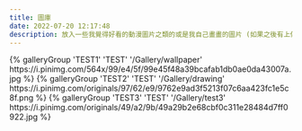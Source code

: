 ```yaml
---
title: 圖庫
date: 2022-07-20 12:17:48
description: 放入一些我覺得好看的動漫圖片之類的或是我自己畫畫的圖片 (如果之後有上傳的話)
---
```



<div class="gallery-group-main">
{% galleryGroup 'TEST1' 'TEST' '/Gallery/wallpaper' https://i.pinimg.com/564x/99/e4/5f/99e45f48a39bcafab1db0ae0da43007a.jpg %}
{% galleryGroup 'TEST2' 'TEST' '/Gallery/drawing' https://i.pinimg.com/originals/97/62/e9/9762e9ad3f5213f07c6aa423fc1e5c8f.png %}
{% galleryGroup 'TEST3' 'TEST' '/Gallery/test3' https://i.pinimg.com/originals/49/a2/9b/49a29b2e68cbf0c311e28484d7ff0922.jpg %}
</div>
